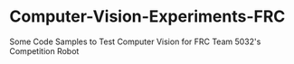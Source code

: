 # Computer-Vision-Experiments-FRC
Some Code Samples to Test Computer Vision for FRC Team 5032's Competition Robot

